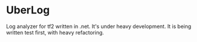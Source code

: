 UberLog
=======

Log analyzer for tf2 written in .net.  It's under heavy development.  It is being written test first, with heavy refactoring.
